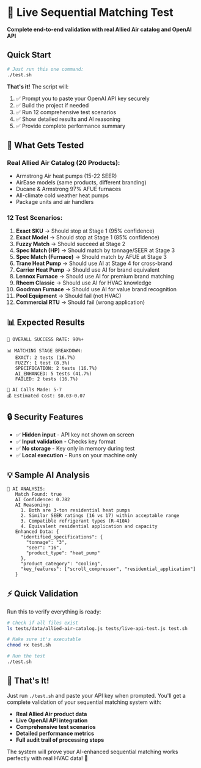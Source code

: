 # 🚀 Live Sequential Matching Test

**Complete end-to-end validation with real Allied Air catalog and OpenAI API**

## Quick Start

```bash
# Just run this one command:
./test.sh
```

**That's it!** The script will:
1. ✅ Prompt you to paste your OpenAI API key securely 
2. ✅ Build the project if needed
3. ✅ Run 12 comprehensive test scenarios
4. ✅ Show detailed results and AI reasoning
5. ✅ Provide complete performance summary

## 🎯 What Gets Tested

### Real Allied Air Catalog (20 Products):
- Armstrong Air heat pumps (15-22 SEER)
- AirEase models (same products, different branding)
- Ducane & Armstrong 97% AFUE furnaces
- All-climate cold weather heat pumps
- Package units and air handlers

### 12 Test Scenarios:
1. **Exact SKU** → Should stop at Stage 1 (95% confidence)
2. **Exact Model** → Should stop at Stage 1 (85% confidence)
3. **Fuzzy Match** → Should succeed at Stage 2
4. **Spec Match (HP)** → Should match by tonnage/SEER at Stage 3
5. **Spec Match (Furnace)** → Should match by AFUE at Stage 3
6. **Trane Heat Pump** → Should use AI at Stage 4 for cross-brand
7. **Carrier Heat Pump** → Should use AI for brand equivalent
8. **Lennox Furnace** → Should use AI for premium brand matching
9. **Rheem Classic** → Should use AI for HVAC knowledge
10. **Goodman Furnace** → Should use AI for value brand recognition
11. **Pool Equipment** → Should fail (not HVAC)
12. **Commercial RTU** → Should fail (wrong application)

## 📊 Expected Results

```
🎯 OVERALL SUCCESS RATE: 90%+

📊 MATCHING STAGE BREAKDOWN:
   EXACT: 2 tests (16.7%)
   FUZZY: 1 test (8.3%)
   SPECIFICATION: 2 tests (16.7%)
   AI_ENHANCED: 5 tests (41.7%)
   FAILED: 2 tests (16.7%)

🤖 AI Calls Made: 5-7
💰 Estimated Cost: $0.03-0.07
```

## 🔒 Security Features

- ✅ **Hidden input** - API key not shown on screen
- ✅ **Input validation** - Checks key format
- ✅ **No storage** - Key only in memory during test
- ✅ **Local execution** - Runs on your machine only

## 💡 Sample AI Analysis

```
🤖 AI ANALYSIS:
   Match Found: true
   AI Confidence: 0.782
   AI Reasoning:
     1. Both are 3-ton residential heat pumps
     2. Similar SEER ratings (16 vs 17) within acceptable range  
     3. Compatible refrigerant types (R-410A)
     4. Equivalent residential application and capacity
   Enhanced Data: {
     "identified_specifications": {
       "tonnage": "3",
       "seer": "16", 
       "product_type": "heat_pump"
     },
     "product_category": "cooling",
     "key_features": ["scroll_compressor", "residential_application"]
   }
```

## ⚡ Quick Validation

Run this to verify everything is ready:

```bash
# Check if all files exist
ls tests/data/allied-air-catalog.js tests/live-api-test.js test.sh

# Make sure it's executable  
chmod +x test.sh

# Run the test
./test.sh
```

## 🎉 That's It!

Just run `./test.sh` and paste your API key when prompted. You'll get a complete validation of your sequential matching system with:

- **Real Allied Air product data**
- **Live OpenAI API integration** 
- **Comprehensive test scenarios**
- **Detailed performance metrics**
- **Full audit trail of processing steps**

The system will prove your AI-enhanced sequential matching works perfectly with real HVAC data! 🚀